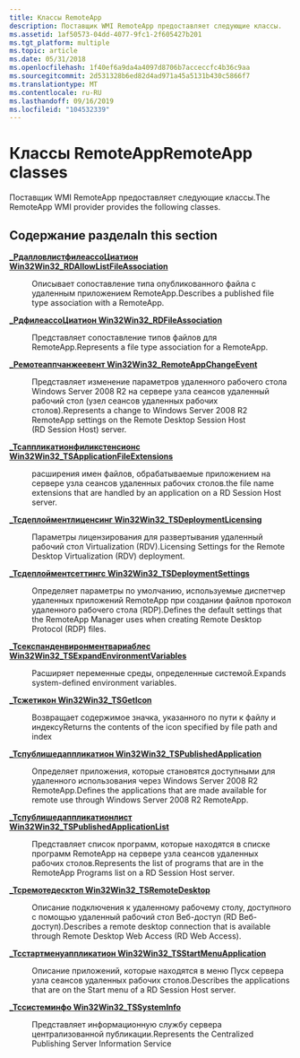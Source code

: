 ```yaml
---
title: Классы RemoteApp
description: Поставщик WMI RemoteApp предоставляет следующие классы.
ms.assetid: 1af50573-04dd-4077-9fc1-2f605427b201
ms.tgt_platform: multiple
ms.topic: article
ms.date: 05/31/2018
ms.openlocfilehash: 1f40ef6a9da4a4097d8706b7acceccfc4b36c9aa
ms.sourcegitcommit: 2d531328b6ed82d4ad971a45a5131b430c5866f7
ms.translationtype: MT
ms.contentlocale: ru-RU
ms.lasthandoff: 09/16/2019
ms.locfileid: "104532339"
---
```

# <a name="remoteapp-classes"></a><span data-ttu-id="28268-103">Классы RemoteApp</span><span class="sxs-lookup"><span data-stu-id="28268-103">RemoteApp classes</span></span>

<span data-ttu-id="28268-104">Поставщик WMI RemoteApp предоставляет следующие классы.</span><span class="sxs-lookup"><span data-stu-id="28268-104">The RemoteApp WMI provider provides the following classes.</span></span>

## <a name="in-this-section"></a><span data-ttu-id="28268-105">Содержание раздела</span><span class="sxs-lookup"><span data-stu-id="28268-105">In this section</span></span>

<dl> <dt>

[<span data-ttu-id="28268-106">**\_РдалловлистфилеассоЦиатион Win32**</span><span class="sxs-lookup"><span data-stu-id="28268-106">**Win32\_RDAllowListFileAssociation**</span></span>](win32-rdallowlistfileassociation.md)
</dt> <dd>

<span data-ttu-id="28268-107">Описывает сопоставление типа опубликованного файла с удаленным приложением RemoteApp.</span><span class="sxs-lookup"><span data-stu-id="28268-107">Describes a published file type association with a RemoteApp.</span></span>

</dd> <dt>

[<span data-ttu-id="28268-108">**\_РдфилеассоЦиатион Win32**</span><span class="sxs-lookup"><span data-stu-id="28268-108">**Win32\_RDFileAssociation**</span></span>](win32-rdfileassociation.md)
</dt> <dd>

<span data-ttu-id="28268-109">Представляет сопоставление типов файлов для RemoteApp.</span><span class="sxs-lookup"><span data-stu-id="28268-109">Represents a file type association for a RemoteApp.</span></span>

</dd> <dt>

[<span data-ttu-id="28268-110">**\_Ремотеаппчанжеевент Win32**</span><span class="sxs-lookup"><span data-stu-id="28268-110">**Win32\_RemoteAppChangeEvent**</span></span>](win32-remoteappchangeevent.md)
</dt> <dd>

<span data-ttu-id="28268-111">Представляет изменение параметров удаленного рабочего стола Windows Server 2008 R2 на сервере узла сеансов удаленный рабочий стол (узел сеансов удаленных рабочих столов).</span><span class="sxs-lookup"><span data-stu-id="28268-111">Represents a change to Windows Server 2008 R2 RemoteApp settings on the Remote Desktop Session Host (RD Session Host) server.</span></span>

</dd> <dt>

[<span data-ttu-id="28268-112">**\_Тсаппликатионфиликстенсионс Win32**</span><span class="sxs-lookup"><span data-stu-id="28268-112">**Win32\_TSApplicationFileExtensions**</span></span>](win32-tsapplicationfileextensions.md)
</dt> <dd>

<span data-ttu-id="28268-113">расширения имен файлов, обрабатываемые приложением на сервере узла сеансов удаленных рабочих столов.</span><span class="sxs-lookup"><span data-stu-id="28268-113">the file name extensions that are handled by an application on a RD Session Host server.</span></span>

</dd> <dt>

[<span data-ttu-id="28268-114">**\_Тсдеплойментлиценсинг Win32**</span><span class="sxs-lookup"><span data-stu-id="28268-114">**Win32\_TSDeploymentLicensing**</span></span>](win32-tsdeploymentlicensing.md)
</dt> <dd>

<span data-ttu-id="28268-115">Параметры лицензирования для развертывания удаленный рабочий стол Virtualization (RDV).</span><span class="sxs-lookup"><span data-stu-id="28268-115">Licensing Settings for the Remote Desktop Virtualization (RDV) deployment.</span></span>

</dd> <dt>

[<span data-ttu-id="28268-116">**\_Тсдеплойментсеттингс Win32**</span><span class="sxs-lookup"><span data-stu-id="28268-116">**Win32\_TSDeploymentSettings**</span></span>](win32-tsdeploymentsettings.md)
</dt> <dd>

<span data-ttu-id="28268-117">Определяет параметры по умолчанию, используемые диспетчер удаленных приложений RemoteApp при создании файлов протокол удаленного рабочего стола (RDP).</span><span class="sxs-lookup"><span data-stu-id="28268-117">Defines the default settings that the RemoteApp Manager uses when creating Remote Desktop Protocol (RDP) files.</span></span>

</dd> <dt>

[<span data-ttu-id="28268-118">**\_Тсекспанденвиронментвариаблес Win32**</span><span class="sxs-lookup"><span data-stu-id="28268-118">**Win32\_TSExpandEnvironmentVariables**</span></span>](win32-tsexpandenvironmentvariables.md)
</dt> <dd>

<span data-ttu-id="28268-119">Расширяет переменные среды, определенные системой.</span><span class="sxs-lookup"><span data-stu-id="28268-119">Expands system-defined environment variables.</span></span>

</dd> <dt>

[<span data-ttu-id="28268-120">**\_Тсжетикон Win32**</span><span class="sxs-lookup"><span data-stu-id="28268-120">**Win32\_TSGetIcon**</span></span>](win32-tsgeticon.md)
</dt> <dd>

<span data-ttu-id="28268-121">Возвращает содержимое значка, указанного по пути к файлу и индексу</span><span class="sxs-lookup"><span data-stu-id="28268-121">Returns the contents of the icon specified by file path and index</span></span>

</dd> <dt>

[<span data-ttu-id="28268-122">**\_Тспублишедаппликатион Win32**</span><span class="sxs-lookup"><span data-stu-id="28268-122">**Win32\_TSPublishedApplication**</span></span>](win32-tspublishedapplication.md)
</dt> <dd>

<span data-ttu-id="28268-123">Определяет приложения, которые становятся доступными для удаленного использования через Windows Server 2008 R2 RemoteApp.</span><span class="sxs-lookup"><span data-stu-id="28268-123">Defines the applications that are made available for remote use through Windows Server 2008 R2 RemoteApp.</span></span>

</dd> <dt>

[<span data-ttu-id="28268-124">**\_Тспублишедаппликатионлист Win32**</span><span class="sxs-lookup"><span data-stu-id="28268-124">**Win32\_TSPublishedApplicationList**</span></span>](win32-tspublishedapplicationlist.md)
</dt> <dd>

<span data-ttu-id="28268-125">Представляет список программ, которые находятся в списке программ RemoteApp на сервере узла сеансов удаленных рабочих столов.</span><span class="sxs-lookup"><span data-stu-id="28268-125">Represents the list of programs that are in the RemoteApp Programs list on a RD Session Host server.</span></span>

</dd> <dt>

[<span data-ttu-id="28268-126">**\_Тсремотедесктоп Win32**</span><span class="sxs-lookup"><span data-stu-id="28268-126">**Win32\_TSRemoteDesktop**</span></span>](win32-tsremotedesktop.md)
</dt> <dd>

<span data-ttu-id="28268-127">Описание подключения к удаленному рабочему столу, доступного с помощью удаленный рабочий стол Веб-доступ (RD Веб-доступ).</span><span class="sxs-lookup"><span data-stu-id="28268-127">Describes a remote desktop connection that is available through Remote Desktop Web Access (RD Web Access).</span></span>

</dd> <dt>

[<span data-ttu-id="28268-128">**\_Тсстартменуаппликатион Win32**</span><span class="sxs-lookup"><span data-stu-id="28268-128">**Win32\_TSStartMenuApplication**</span></span>](win32-tsstartmenuapplication.md)
</dt> <dd>

<span data-ttu-id="28268-129">Описание приложений, которые находятся в меню Пуск сервера узла сеансов удаленных рабочих столов.</span><span class="sxs-lookup"><span data-stu-id="28268-129">Describes the applications that are on the Start menu of a RD Session Host server.</span></span>

</dd> <dt>

[<span data-ttu-id="28268-130">**\_Тссистеминфо Win32**</span><span class="sxs-lookup"><span data-stu-id="28268-130">**Win32\_TSSystemInfo**</span></span>](win32-tssysteminfo.md)
</dt> <dd>

<span data-ttu-id="28268-131">Представляет информационную службу сервера централизованной публикации.</span><span class="sxs-lookup"><span data-stu-id="28268-131">Represents the Centralized Publishing Server Information Service</span></span>

</dd> </dl>

 

 




